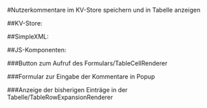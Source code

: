 #Nutzerkommentare im KV-Store speichern und in Tabelle anzeigen

##KV-Store:

##SimpleXML:

##JS-Komponenten:

###Button zum Aufruf des Formulars/TableCellRenderer

###Formular zur Eingabe der Kommentare in Popup

###Anzeige der bisherigen Einträge in der Tabelle/TableRowExpansionRenderer